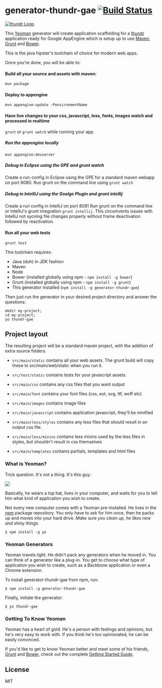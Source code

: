 # generator-thundr-gae [![Build Status](https://secure.travis-ci.org/atomicleopard/generator-thundr-gae.png?branch=master)](https://travis-ci.org/atomicleopard/generator-thundr-gae)

[![thundr Logo](http://3wks.github.io/thundr/static/img/logoFullSmall.png)](http://3wks.github.io/thundr/index.html) 

This [Yeoman](http://yeoman.io) generator will create application scaffolding for a [thundr](http://3wks.github.io/thundr/) application
ready for Google AppEngine which is setup up to use [Maven](http://maven.apache.org/), [Grunt](http://gruntjs.com) and [Bower](http://bower.io).

This is the java hipster's toolchain of choice for modern web apps.

Once you're done, you will be able to:

#### Build all your source and assets with maven:
```
mvn package
```

#### Deploy to appengine
```
mvn appengine:update -PenvironmentName
```

#### Have live changes to your css, javascript, less, fonts, images watch and processed in realtime 
```grunt``` or ```grunt watch``` while running your app.

##### Run the appengine locally
```
mvn appengine:devserver
```

##### Debug in Eclipse using the GPE and grunt watch
Create a run-config in Eclipse using the GPE for a standard maven webapp on port 8080.
Run grunt on the command line using ```grunt watch```

##### Debug in IntelliJ using the Goolge Plugin and grunt intellij
Create a run config in IntelliJ on port 8081
Run grunt on the command line or IntelliJ's grunt integration ```grunt intellij```. This circumvents issues with IntelliJ not sycning file changes properly without frame
deactivation followed by reactivation.


#### Run all your web tests
```grunt test```


This toolchain requires:
* Java (duh) in JDK fashion
* Maven
* Node
* Bower (installed globally using npm - ```npm install -g bower```)
* Grunt (installed globally using npm - ```npm install -g grunt```)
* This generator installed (```npm install -g generator-thundr-gae```)

Then just run the generator in your desired project directory and answer the questions:
```
mkdir my-project;
cd my-project;
yo thundr-gae
```

## Project layout

The resulting project will be a standard maven project, with the addition of extra source folders.

* ```src/main/static``` contains all your web assets. The grunt build will copy these to src/main/web/static when
you run it.
* ```src/test/static``` contains tests for your javascript assets.

* ```src/main/css``` contains any css files that you want output
* ```src/main/font``` contains your font files (css, eot, svg, ttf, woff etc)
* ```src/main/images``` contains image files
* ```src/main/javascript``` contains application javascript, they'll be minified
* ```src/main/less/styles``` contains any less files that should result in an output css file.
* ```src/main/less/mixins``` contains less mixins used by the less files in styles, but shouldn't result in css themselves
* ```src/main/templates``` contains partials, templates and html files 


### What is Yeoman?

Trick question. It's not a thing. It's this guy:

![](http://i.imgur.com/JHaAlBJ.png)

Basically, he wears a top hat, lives in your computer, and waits for you to tell him what kind of application you wish to create.

Not every new computer comes with a Yeoman pre-installed. He lives in the [npm](https://npmjs.org) package repository. You only have to ask for him once, then he packs up and moves into your hard drive. *Make sure you clean up, he likes new and shiny things.*

```
$ npm install -g yo
```

### Yeoman Generators

Yeoman travels light. He didn't pack any generators when he moved in. You can think of a generator like a plug-in. You get to choose what type of application you wish to create, such as a Backbone application or even a Chrome extension.

To install generator-thundr-gae from npm, run:

```
$ npm install -g generator-thundr-gae
```

Finally, initiate the generator:

```
$ yo thundr-gae
```

### Getting To Know Yeoman

Yeoman has a heart of gold. He's a person with feelings and opinions, but he's very easy to work with. If you think he's too opinionated, he can be easily convinced.

If you'd like to get to know Yeoman better and meet some of his friends, [Grunt](http://gruntjs.com) and [Bower](http://bower.io), check out the complete [Getting Started Guide](https://github.com/yeoman/yeoman/wiki/Getting-Started).


## License

MIT
